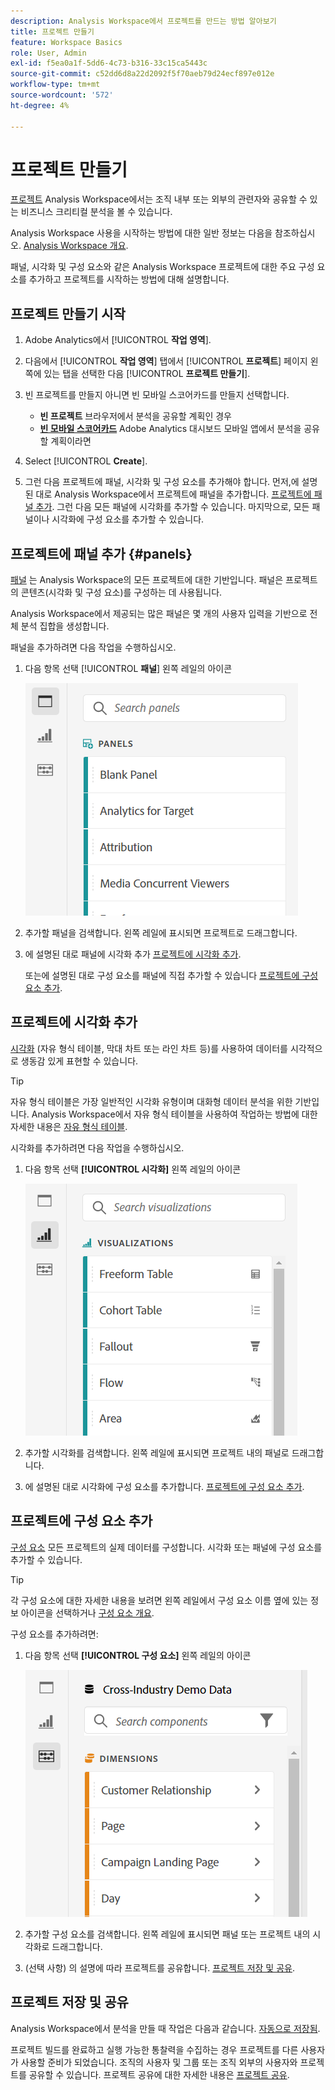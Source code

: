```yaml
---
description: Analysis Workspace에서 프로젝트를 만드는 방법 알아보기
title: 프로젝트 만들기
feature: Workspace Basics
role: User, Admin
exl-id: f5ea0a1f-5dd6-4c73-b316-33c15ca5443c
source-git-commit: c52dd6d8a22d2092f5f70aeb79d24ecf897e012e
workflow-type: tm+mt
source-wordcount: '572'
ht-degree: 4%

---
```


# 프로젝트 만들기

[프로젝트](/help/analysis-workspace/build-workspace-project/freeform-overview.md) Analysis Workspace에서는 조직 내부 또는 외부의 관련자와 공유할 수 있는 비즈니스 크리티컬 분석을 볼 수 있습니다.

Analysis Workspace 사용을 시작하는 방법에 대한 일반 정보는 다음을 참조하십시오. [Analysis Workspace 개요](/help/analysis-workspace/home.md).

패널, 시각화 및 구성 요소와 같은 Analysis Workspace 프로젝트에 대한 주요 구성 요소를 추가하고 프로젝트를 시작하는 방법에 대해 설명합니다.

## 프로젝트 만들기 시작

1. Adobe Analytics에서 [!UICONTROL **작업 영역**].

1. 다음에서 [!UICONTROL **작업 영역**] 탭에서 [!UICONTROL **프로젝트**] 페이지 왼쪽에 있는 탭을 선택한 다음 [!UICONTROL **프로젝트 만들기**].

1. 빈 프로젝트를 만들지 아니면 빈 모바일 스코어카드를 만들지 선택합니다.

   * **빈 프로젝트** 브라우저에서 분석을 공유할 계획인 경우
   * [**빈 모바일 스코어카드**](/help/mobile-app/curator.md) Adobe Analytics 대시보드 모바일 앱에서 분석을 공유할 계획이라면

1. Select [!UICONTROL **Create**].

1. 그런 다음 프로젝트에 패널, 시각화 및 구성 요소를 추가해야 합니다. 먼저,에 설명된 대로 Analysis Workspace에서 프로젝트에 패널을 추가합니다. [프로젝트에 패널 추가](#add-panels-to-the-project). 그런 다음 모든 패널에 시각화를 추가할 수 있습니다. 마지막으로, 모든 패널이나 시각화에 구성 요소를 추가할 수 있습니다.

## 프로젝트에 패널 추가 {#panels}

[패널](/help/analysis-workspace/c-panels/panels.md) 는 Analysis Workspace의 모든 프로젝트에 대한 기반입니다. 패널은 프로젝트의 콘텐츠(시각화 및 구성 요소)를 구성하는 데 사용됩니다.

Analysis Workspace에서 제공되는 많은 패널은 몇 개의 사용자 입력을 기반으로 전체 분석 집합을 생성합니다.

패널을 추가하려면 다음 작업을 수행하십시오.

1. 다음 항목 선택 [!UICONTROL **패널**] 왼쪽 레일의 아이콘

   ![](assets/build-panels.png)

1. 추가할 패널을 검색합니다. 왼쪽 레일에 표시되면 프로젝트로 드래그합니다.

1. 에 설명된 대로 패널에 시각화 추가 [프로젝트에 시각화 추가](#add-visualizations-to-the-project).

   또는에 설명된 대로 구성 요소를 패널에 직접 추가할 수 있습니다 [프로젝트에 구성 요소 추가](#add-components-to-the-project).

## 프로젝트에 시각화 추가

[시각화](/help/analysis-workspace/visualizations/freeform-analysis-visualizations.md) (자유 형식 테이블, 막대 차트 또는 라인 차트 등)를 사용하여 데이터를 시각적으로 생동감 있게 표현할 수 있습니다.

>[!TIP]
>
>자유 형식 테이블은 가장 일반적인 시각화 유형이며 대화형 데이터 분석을 위한 기반입니다. Analysis Workspace에서 자유 형식 테이블을 사용하여 작업하는 방법에 대한 자세한 내용은 [자유 형식 테이블](/help/analysis-workspace/visualizations/freeform-table/freeform-table.md).

시각화를 추가하려면 다음 작업을 수행하십시오.

1. 다음 항목 선택 **[!UICONTROL 시각화]** 왼쪽 레일의 아이콘

   ![](assets/build-visualizations.png)

1. 추가할 시각화를 검색합니다. 왼쪽 레일에 표시되면 프로젝트 내의 패널로 드래그합니다.

1. 에 설명된 대로 시각화에 구성 요소를 추가합니다. [프로젝트에 구성 요소 추가](#add-components-to-the-project).

## 프로젝트에 구성 요소 추가

[구성 요소](/help/components/overview.md) 모든 프로젝트의 실제 데이터를 구성합니다. 시각화 또는 패널에 구성 요소를 추가할 수 있습니다.

>[!TIP]
>
>각 구성 요소에 대한 자세한 내용을 보려면 왼쪽 레일에서 구성 요소 이름 옆에 있는 정보 아이콘을 선택하거나 [구성 요소 개요](/help/components/overview.md).

구성 요소를 추가하려면:

1. 다음 항목 선택 **[!UICONTROL 구성 요소]** 왼쪽 레일의 아이콘

   ![](assets/build-components.png)

1. 추가할 구성 요소를 검색합니다. 왼쪽 레일에 표시되면 패널 또는 프로젝트 내의 시각화로 드래그합니다.

1. (선택 사항) 의 설명에 따라 프로젝트를 공유합니다. [프로젝트 저장 및 공유](#save-and-share-the-project).

## 프로젝트 저장 및 공유

Analysis Workspace에서 분석을 만들 때 작업은 다음과 같습니다. [자동으로 저장됨](/help/analysis-workspace/build-workspace-project/save-projects.md).

프로젝트 빌드를 완료하고 실행 가능한 통찰력을 수집하는 경우 프로젝트를 다른 사용자가 사용할 준비가 되었습니다. 조직의 사용자 및 그룹 또는 조직 외부의 사용자와 프로젝트를 공유할 수 있습니다. 프로젝트 공유에 대한 자세한 내용은 [프로젝트 공유](/help/analysis-workspace/curate-share/share-projects.md).
